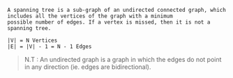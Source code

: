 ```
A spanning tree is a sub-graph of an undirected connected graph, which includes all the vertices of the graph with a minimum 
possible number of edges. If a vertex is missed, then it is not a spanning tree.

|V| = N Vertices
|E| = |V| - 1 = N - 1 Edges
```
> N.T : An undirected graph is a graph in which the edges do not point in any direction (ie. edges are bidirectional).
